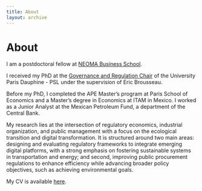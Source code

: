 ```yaml
---
title: About
layout: archive
---
```


<h1>About</h1>

<p>I am a postdoctoral fellow at <a href=\"https://neoma-bs.fr/" title=\"NEOMA BS\">NEOMA Business School</a>.<p> 
<p>I received my PhD at the <a href=\"https://chairgovreg.fondation-dauphine.fr/" title=\"GovReg\">Governance and Regulation Chair</a> of the University Paris Dauphine - PSL under the supervision of Eric Brousseau.<p>
<p>Before my PhD, I completed the APE Master’s program at Paris School of Economics and a Master’s degree in Economics at ITAM in Mexico. I worked as a Junior Analyst at the Mexican Petroleum Fund, a department of the Central Bank.<p>
<p>My research lies at the intersection of regulatory economics, industrial organization, and public management with a focus on the ecological transition and digital transformation. It is structured around two main areas: designing and evaluating regulatory frameworks to integrate emerging digital platforms, with a strong emphasis on fostering sustainable systems in transportation and energy; and second, improving public procurement regulations to enhance efficiency while advancing broader policy objectives, such as achieving environmental goals.<p>
<p>My CV is available <a href="assets/CV_IsacO.pdf" title="CV">here</a>.</p>



